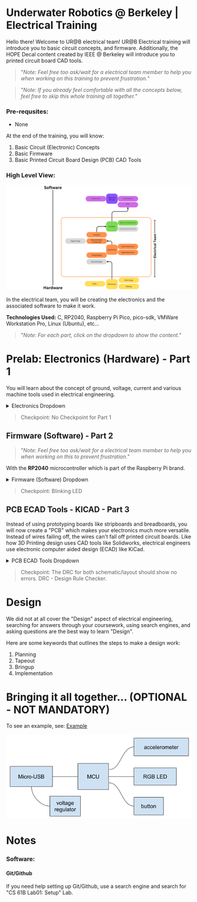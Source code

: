 # Underwater Robotics @ Berkeley | Electrical Training

Hello there! Welcome to UR@B electrical team! UR@B Electrical training will introduce you to basic circuit concepts, and firmware. Additionally, the HOPE Decal content created by IEEE @ Berkeley will introduce you to printed circuit board CAD tools. 

> "*Note: Feel free too ask/wait for a electrical team member to help you when working on this training to prevent frustration.*"

> "*Note: If you already feel comfortable with all the concepts below, feel free to skip this whole training all together.*"

### Pre-requsites:
- None

At the end of the training, you will know: 

1. Basic Circuit (Electronic) Concepts
2. Basic Firmware
3. Basic Printed Circuit Board Design (PCB) CAD Tools 

### High Level View:
<p align="center">
    <img src="./imgs//urclub_highlevel_overview.png"/>
</p>
In the electrical team, you will be creating the electronics and the associated software to make it work. 

<br>

**Technologies Used:** C, RP2040, Raspberry Pi Pico, pico-sdk, VMWare Workstation Pro, Linux (Ubuntu), etc...

> "*Note: For each part, click on the dropdown to show the content.*"


# Prelab: Electronics (Hardware) - Part 1

You will learn about the concept of ground, voltage, current and various machine tools used in electrical engineering. 

<details>
<summary>Electronics Dropdown</summary>

## Current
Current is the rate at which electrons (particles) flow. Remember that particles are physical in nature. 

## Voltage 
Particles will stay still unless there is enough pressure to get them moving. Voltage is the difference in electric potential energy between two points. 
It is the **"Push"** that gives pressure to push electrons (particles) through a circuit. 

## Reference Voltage (Ground) 
<p align="center">
    <img height="200px" src="./imgs/reference_mountain.png"/>
</p>
Reference voltage commonly referred to as **ground** is a value that can be used with respect to everything else. 
One example is that "Earth ground" can be used as the reference voltage but most times the reference voltage is relative to the application. 

</br>

**"Common" ground** is the reference voltage that is shared across
the whole application. 

> **V_GND = 0 V**

Most times, zero volts are used as the reference voltage to make calculations easier.  

Note that the reference voltage may not necessarily be 0 volts, It can be any value as long as the circuit designer is consistent. 

## Resistance
Resistance is the opposition to the flow of current. Everything has resistance including wires itself. 

## Ohm Law
<p align="center">
    <img height="200px" src="./imgs//Ohms-law.jpg"/>
</p>
Image Credits: Build-electronics-circuit / Oyvind Nydal Dahl

</br>

Bringing it all together with Ohm's Law.  

> Voltage = Current * Resistance
 
> Current = Voltage / Resistance

> Resistance = Voltage / Current 

## Hardware Equipment
> Note: Please ask if you are interested in getting hands on experience with these machines.

### Power Supply Unit
Power supply unit provide a voltage source. 

### Multimeter
Measures Voltage, Current, and Resistance.

### Oscilloscope
Mainly used for tracking "signals". Oscilloscope is a multimeter but able to provide a graph of voltage over time. 

## Lab: An Application-LED (Optional)
> Note: Please ask if you are interested in doing the LED application. It is a simple lab that walks you through how to get a LED to work.

</details>

> Checkpoint: No Checkpoint for Part 1

## Firmware (Software) - Part 2
> "*Note: Feel free too ask/wait for a electrical team member to help you when working on this to prevent frustration.*"

With the **RP2040** microcontroller which is part of the Raspberry Pi brand. 

<details>
<summary>Firmware (Software) Dropdown</summary>

### Development Environment Setup
Setting up Ubuntu with VMWare Workstation Virtual Desktop 

- Download VMWare Workstation Pro from broadcom.com
- Download Ubuntu24.04 LTS ISO
- Add the Ubuntu to VMWare
- In the Ubuntu Create 2 folders:
    - “development”, “program_files”
        - Do this by opening command line and going to the root directory. ~/
        - run “mkdir development”
            - It will be used to do any development
        - run “mkdir program_files”
            - Stores program files that you will see below such as picotool and pico-sdk
- Recommendation: Use one Package Manager. Ubuntu has “Snap” and “APT” . I recommend using “APT” and staying consistent.
- Some Notes: Adding Environment Variables
    - Used when Building and compiling projects so programs know where files are
        - vim ~/.basrhc
        - Add by using EXPORT VAR_NAME=”/path”
- Download VSCode by Googling “VScode Ubuntu” and downloading the .deb file
    - Open a terminal and goto the “Downloads folder” then run “sudo apt install ./<filename>.deb”
    - You can now run “code .” in directories in the SHELL to open VSCode for a directory.
    - Other method of installing: sudo snap install code --classic
- Download “Github CLI”. “gh” in APT package manager
    - run “gh auth login” and login to github.
- Packages Needed: sudo apt install gh git curl screen

Some Command Line

- ls -la
- ls
- cd …

**Setting up Raspberry Pi Development:**

#### Creating your first RP2040 Project

#### Debugging: Monitor


1. SETUP: goto program_files and clone [raspberrypi/pico-sdk (github.com)](https://github.com/raspberrypi/pico-sdk)

</details>

> Checkpoint: Blinking LED

## PCB ECAD Tools - KICAD - Part 3

Instead of using prototyping boards like stripboards and breadboards, you will now create a "PCB" which makes your electronics much more versatile. Instead of wires failing off, the wires can't fall off printed circuit boards. Like how 3D Printing design uses CAD tools like Solidworks, electrical engineers use electronic computer aided design (ECAD) like KiCad. 

<details>
<summary>PCB ECAD Tools Dropdown</summary>

Too get used to the KiCad ECAD software, please follow the HOPE course. 
#### Hands on PCB Engineering (HOPE) | IEEE @ Berkeley
IEEE @ Berkeley has created a awesome decal (course) on printed circuit board design. All content and credits goes to staff at the Hope Decal
##### See HOPE Decal- https://ieee.berkeley.edu/hope/
If the link does not work, please search for: IEEE Berkeley HOPE Decal
<br>
**For underwater robotics, Please do the following content and associated labs:**
1. Install Kicad
2. Light Sensor Schematic
3. Light Sensor Components
4. Light Sensor Layout
5. USB Charger Components (Optional)
6. USB Charger Schematic (Optional)
7. USB Charger Layout (Optional)
<p align="center">
    <img src="./imgs/hope_decal_schedule.png"/>
</p>

</details>

> Checkpoint: The DRC for both schematic/layout should show no errors. DRC - Design Rule Checker.

# Design
We did not at all cover the "Design" aspect of electrical engineering, searching for answers through your coursework, using search engines, and asking questions are the best way to learn "Design". 

Here are some keywords that outlines the steps to make a design work:
1. Planning
2. Tapeout
3. Bringup
4. Implementation

# Bringing it all together... (OPTIONAL - NOT MANDATORY)
To see an example, see: [Example](./example_design/README.md)
<p align="center">
    <img src="./imgs/example_design/block.png"/>
</p>

# Notes

### Software:

#### Git/Github
If you need help setting up Git/Github, use a search engine and search for "CS 61B Lab01: Setup" Lab. 